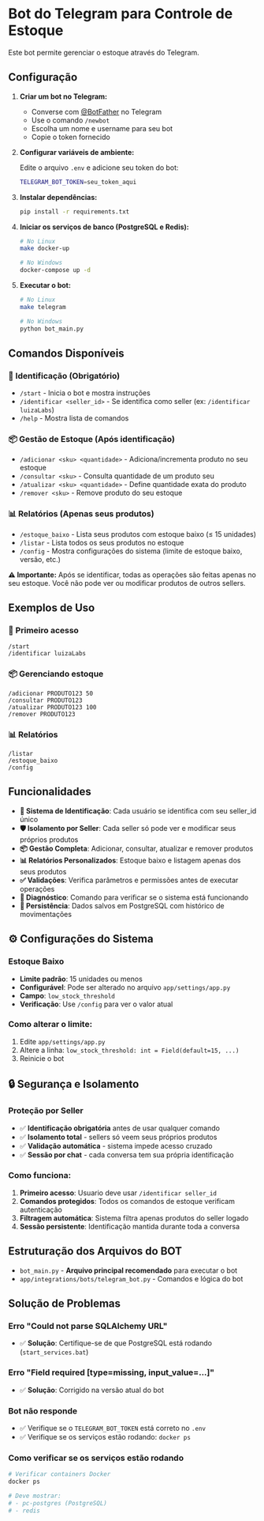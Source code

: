# Bot do Telegram para Controle de Estoque

Este bot permite gerenciar o estoque através do Telegram.

## Configuração

1. **Criar um bot no Telegram:**

   - Converse com [@BotFather](https://t.me/BotFather) no Telegram
   - Use o comando `/newbot`
   - Escolha um nome e username para seu bot
   - Copie o token fornecido

2. **Configurar variáveis de ambiente:**

   Edite o arquivo `.env` e adicione seu token do bot:

   ```bash
   TELEGRAM_BOT_TOKEN=seu_token_aqui
   ```

3. **Instalar dependências:**

   ```bash
   pip install -r requirements.txt
   ```

4. **Iniciar os serviços de banco (PostgreSQL e Redis):**

   ```bash
   # No Linux
   make docker-up

   # No Windows
   docker-compose up -d
   ```

5. **Executar o bot:**

   ```bash
   # No Linux
   make telegram

   # No Windows
   python bot_main.py
   ```

## Comandos Disponíveis

### 🔐 Identificação (Obrigatório)

- `/start` - Inicia o bot e mostra instruções
- `/identificar <seller_id>` - Se identifica como seller (ex: `/identificar luizaLabs`)
- `/help` - Mostra lista de comandos

### 📦 Gestão de Estoque (Após identificação)

- `/adicionar <sku> <quantidade>` - Adiciona/incrementa produto no seu estoque
- `/consultar <sku>` - Consulta quantidade de um produto seu
- `/atualizar <sku> <quantidade>` - Define quantidade exata do produto
- `/remover <sku>` - Remove produto do seu estoque

### 📊 Relatórios (Apenas seus produtos)

- `/estoque_baixo` - Lista seus produtos com estoque baixo (≤ 15 unidades)
- `/listar` - Lista todos os seus produtos no estoque
- `/config` - Mostra configurações do sistema (limite de estoque baixo, versão, etc.)

**⚠️ Importante:** Após se identificar, todas as operações são feitas apenas no seu estoque. Você não pode ver ou modificar produtos de outros sellers.

## Exemplos de Uso

### 🔐 Primeiro acesso

```
/start
/identificar luizaLabs
```

### 📦 Gerenciando estoque

```
/adicionar PRODUTO123 50
/consultar PRODUTO123
/atualizar PRODUTO123 100
/remover PRODUTO123
```

### 📊 Relatórios

```
/listar
/estoque_baixo
/config
```

## Funcionalidades

- **🔐 Sistema de Identificação**: Cada usuário se identifica com seu seller_id único
- **🛡️ Isolamento por Seller**: Cada seller só pode ver e modificar seus próprios produtos
- **📦 Gestão Completa**: Adicionar, consultar, atualizar e remover produtos
- **📊 Relatórios Personalizados**: Estoque baixo e listagem apenas dos seus produtos
- **✅ Validações**: Verifica parâmetros e permissões antes de executar operações
- **🔧 Diagnóstico**: Comando para verificar se o sistema está funcionando
- **💾 Persistência**: Dados salvos em PostgreSQL com histórico de movimentações

## ⚙️ Configurações do Sistema

### Estoque Baixo

- **Limite padrão**: 15 unidades ou menos
- **Configurável**: Pode ser alterado no arquivo `app/settings/app.py`
- **Campo**: `low_stock_threshold`
- **Verificação**: Use `/config` para ver o valor atual

### Como alterar o limite:

1. Edite `app/settings/app.py`
2. Altere a linha: `low_stock_threshold: int = Field(default=15, ...)`
3. Reinicie o bot

## 🔒 Segurança e Isolamento

### Proteção por Seller

- ✅ **Identificação obrigatória** antes de usar qualquer comando
- ✅ **Isolamento total** - sellers só veem seus próprios produtos
- ✅ **Validação automática** - sistema impede acesso cruzado
- ✅ **Sessão por chat** - cada conversa tem sua própria identificação

### Como funciona:

1. **Primeiro acesso**: Usuario deve usar `/identificar seller_id`
2. **Comandos protegidos**: Todos os comandos de estoque verificam autenticação
3. **Filtragem automática**: Sistema filtra apenas produtos do seller logado
4. **Sessão persistente**: Identificação mantida durante toda a conversa

## Estruturação dos Arquivos do BOT

- `bot_main.py` - **Arquivo principal recomendado** para executar o bot
- `app/integrations/bots/telegram_bot.py` - Comandos e lógica do bot

## Solução de Problemas

### Erro "Could not parse SQLAlchemy URL"

- ✅ **Solução**: Certifique-se de que PostgreSQL está rodando (`start_services.bat`)

### Erro "Field required [type=missing, input_value=...]"

- ✅ **Solução**: Corrigido na versão atual do bot

### Bot não responde

- ✅ Verifique se o `TELEGRAM_BOT_TOKEN` está correto no `.env`
- ✅ Verifique se os serviços estão rodando: `docker ps`

### Como verificar se os serviços estão rodando

```bash
# Verificar containers Docker
docker ps

# Deve mostrar:
# - pc-postgres (PostgreSQL)
# - redis
```
